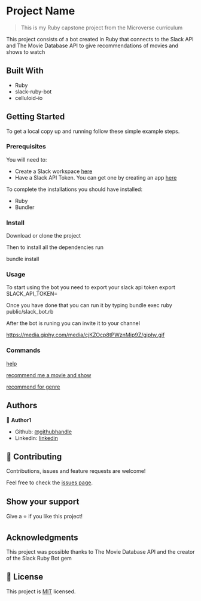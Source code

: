 # Project Name

> This is my Ruby capstone project from the Microverse curriculum

This project consists of a bot created in Ruby that connects to the Slack API and The Movie Database API to give recommendations of movies and shows to watch

## Built With

- Ruby
- slack-ruby-bot
- celluloid-io

## Getting Started

To get a local copy up and running follow these simple example steps.

### Prerequisites

You will need to:
- Create a Slack workspace [here](https://slack.com/create#email)
- Have a Slack API Token. You can get one by creating an app [here](http://slack.com/services/new/bot)

To complete the installations you should have installed:
- Ruby
- Bundler

### Install

Download or clone the project

Then to install all the dependencies run

bundle install 

### Usage

To start using the bot you need to export your slack api token
export SLACK_API_TOKEN=<your token>

Once you have done that you can run it by typing
bundle exec ruby public/slack_bot.rb

After the bot is runing you can invite it to your channel

https://media.giphy.com/media/cjKZOcp8tPWznMip9Z/giphy.gif

### Commands

[help](./GIF1.gif)

[recommend me a movie and show](./GIF2.gif)

[recommend for genre](./GIF3.gif)

## Authors

👤 **Author1**

- Github: [@githubhandle](https://github.com/githubhandle)
- Linkedin: [linkedin](https://linkedin.com/linkedinhandle)

## 🤝 Contributing

Contributions, issues and feature requests are welcome!

Feel free to check the [issues page](issues/).

## Show your support

Give a ⭐️ if you like this project!

## Acknowledgments

This project was possible thanks to The Movie Database API and the creator of the Slack Ruby Bot gem

## 📝 License

This project is [MIT](lic.url) licensed.
